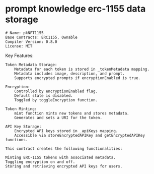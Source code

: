 # prompt knowledge erc-1155 data storage
    # Name: pkNFT1155
    Base Contracts: ERC1155, Ownable
    Compiler Version: 0.8.0
    License: MIT

Key Features:

    Token Metadata Storage:
        Metadata for each token is stored in _tokenMetadata mapping.
        Metadata includes image, description, and prompt.
        Supports encrypted prompts if encryptionEnabled is true.

    Encryption:
        Controlled by encryptionEnabled flag.
        Default state is disabled.
        Toggled by toggleEncryption function.

    Token Minting:
        mint function mints new tokens and stores metadata.
        Generates and sets a URI for the token.

    API Key Storage:
        Encrypted API keys stored in _apiKeys mapping.
        Accessible via storeEncryptedAPIKey and getEncryptedAPIKey functions.

    This contract creates the following functionalities:

    Minting ERC-1155 tokens with associated metadata.
    Toggling encryption on and off.
    Storing and retrieving encrypted API keys for users.
